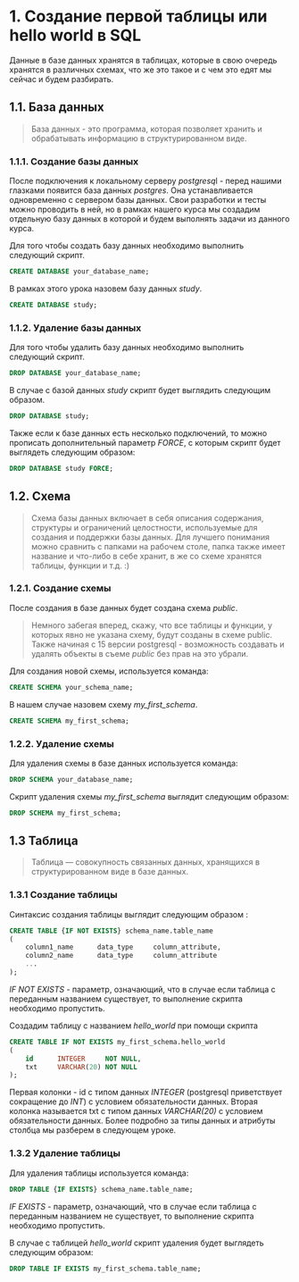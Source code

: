 # 1. Создание первой таблицы или hello world в SQL
Данные в базе данных хранятся в таблицах, которые в свою очередь хранятся в различных схемах, что же это такое и с чем это едят мы сейчас и будем разбирать.

## 1.1. База данных
> База данных - это программа, которая позволяет хранить и обрабатывать информацию в структурированном виде.
### 1.1.1. Создание базы данных
После подключения к локальному серверу *postgresq*l - перед нашими глазками появится база данных *postgres*. Она устанавливается одновременно с сервером базы данных. Свои разработки и тесты можно проводить в ней, но в рамках нашего курса мы создадим отдельную базу данных в которой и будем выполнять задачи из данного курса.

Для того чтобы создать базу данных необходимо выполнить следующий скрипт.
```sql
CREATE DATABASE your_database_name;
```
В рамках этого урока назовем базу данных *study*.
```sql
CREATE DATABASE study;
```
### 1.1.2. Удаление базы данных 
Для того чтобы удалить базу данных необходимо выполнить следующий скрипт.
```sql
DROP DATABASE your_database_name;
```
В случае с базой данных *study* скрипт будет выглядить следующим образом.
```sql
DROP DATABASE study;
```
Также если к базе данных есть несколько подключений, то можно прописать дополнительный параметр *FORCE*, c которым скрипт будет выглядеть следующим образом:
```sql
DROP DATABASE study FORCE;
```
## 1.2. Схема 
> Схема базы данных включает в себя описания содержания, структуры и ограничений целостности, используемые для создания и поддержки базы данных.
> Для лучшего понимания можно сравнить с папками на рабочем столе, папка также имеет название и что-либо в себе хранит, в же со схеме хранятся таблицы, функции и т.д. :)
### 1.2.1. Создание схемы 
После создания в базе данных будет создана схема *public*.
> Немного забегая вперед, скажу, что все таблицы и функции, у которых явно не указана схему, будут созданы в схеме public. Также начиная с 15 версии postgresql - возможность создавать и удалять объекты в съеме *public* без прав на это убрали. 

Для создания новой схемы, используется команда:
```sql
CREATE SCHEMA your_schema_name;
```
В нашем случае назовем схему *my_first_schema*.
```sql
CREATE SCHEMA my_first_schema;
```
### 1.2.2. Удаление схемы 
Для удаления схемы в базе данных используется команда:
```sql
DROP SCHEMA your_database_name;
```
Скрипт удаления схемы *my_first_schema* выглядит следующим образом:
```sql
DROP SCHEMA my_first_schema;
```
## 1.3 Таблица
> Таблица — совокупность связанных данных, хранящихся в структурированном виде в базе данных.
### 1.3.1 Создание таблицы
Синтаксис создания таблицы выглядит следующим образом :
```sql
CREATE TABLE {IF NOT EXISTS} schema_name.table_name
(
    column1_name      data_type     column_attribute,
    column2_name      data_type     column_attribute
    ...
);
```
*IF NOT EXISTS* - параметр, означающий, что в случае если таблица с переданным названием существует, то выполнение скрипта необходимо пропустить.

Создадим таблицу с названием *hello_world* при помощи скрипта
```sql
CREATE TABLE IF NOT EXISTS my_first_schema.hello_world
(
    id      INTEGER     NOT NULL,
    txt     VARCHAR(20) NOT NULL
);
```
Первая колонки - id с типом данных *INTEGER* (postgresql приветствует сокращение до *INT*) с условием обязательности данных.
Вторая колонка называется txt с типом данных *VARCHAR(20)* с условием обязательности данных.
Более подробно за типы данных и атрибуты столбца мы разберем в следующем уроке.

### 1.3.2 Удаление таблицы
Для удаления таблицы используется команда:
```sql
DROP TABLE {IF EXISTS} schema_name.table_name;
```
*IF EXISTS* - параметр, означающий, что в случае если таблица с переданным названием не существует, то выполнение скрипта необходимо пропустить.

В случае с таблицей *hello_world* скрипт удаления будет выглядеть следующим образом:
```sql
DROP TABLE IF EXISTS my_first_schema.table_name;
